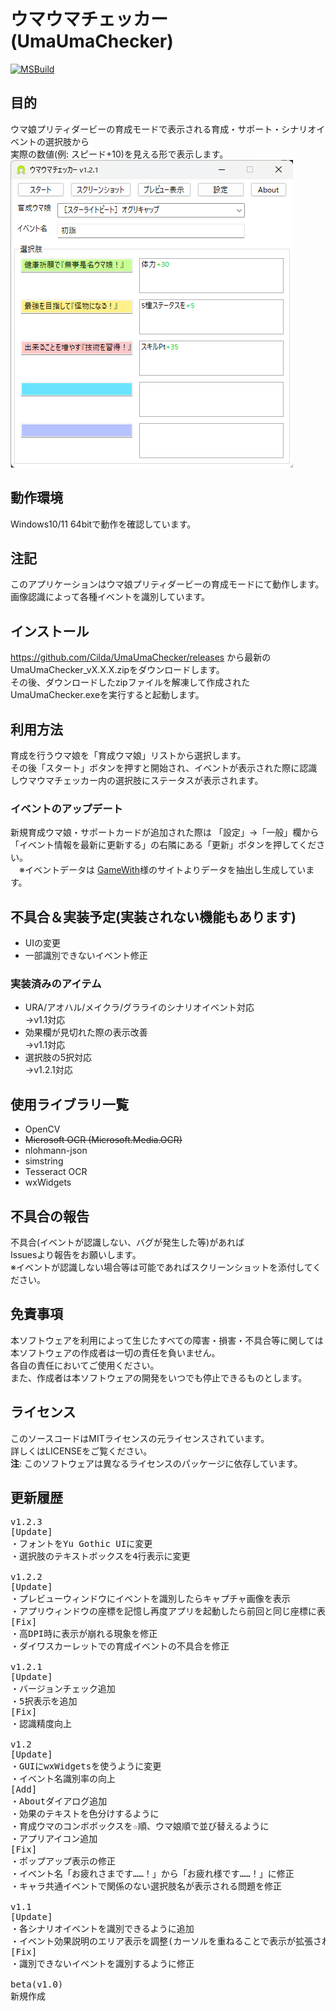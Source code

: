 # ウマウマチェッカー(UmaUmaChecker)
[![MSBuild](https://github.com/Cilda/UmaUmaChecker/actions/workflows/msbuild.yml/badge.svg)](https://github.com/Cilda/UmaUmaChecker/actions/workflows/msbuild.yml)

## 目的
ウマ娘プリティダービーの育成モードで表示される育成・サポート・シナリオイベントの選択肢から  
実際の数値(例: スピード+10)を見える形で表示します。  
![ウィンドウ](images/001.png)

## 動作環境
Windows10/11 64bitで動作を確認しています。

## 注記  
このアプリケーションはウマ娘プリティダービーの育成モードにて動作します。  
画像認識によって各種イベントを識別しています。

## インストール
https://github.com/Cilda/UmaUmaChecker/releases から最新のUmaUmaChecker_vX.X.X.zipをダウンロードします。  
その後、ダウンロードしたzipファイルを解凍して作成されたUmaUmaChecker.exeを実行すると起動します。

## 利用方法
育成を行うウマ娘を「育成ウマ娘」リストから選択します。  
その後「スタート」ボタンを押すと開始され、イベントが表示された際に認識しウマウマチェッカー内の選択肢にステータスが表示されます。

### イベントのアップデート
  新規育成ウマ娘・サポートカードが追加された際は
 「設定」→「一般」欄から「イベント情報を最新に更新する」の右隣にある「更新」ボタンを押してください。  
 　※イベントデータは [GameWith](https://gamewith.jp/uma-musume/)様のサイトよりデータを抽出し生成しています。

## 不具合＆実装予定(実装されない機能もあります)
- UIの変更
- 一部識別できないイベント修正
 
### 実装済みのアイテム
- URA/アオハル/メイクラ/グラライのシナリオイベント対応  
  →v1.1対応
- 効果欄が見切れた際の表示改善  
 →v1.1対応 
- 選択肢の5択対応  
 →v1.2.1対応

## 使用ライブラリ一覧
- OpenCV
- ~~Microsoft OCR (Microsoft.Media.OCR)~~
- nlohmann-json
- simstring
- Tesseract OCR
- wxWidgets

## 不具合の報告
不具合(イベントが認識しない、バグが発生した等)があれば  
Issuesより報告をお願いします。  
※イベントが認識しない場合等は可能であればスクリーンショットを添付してください。

## 免責事項  
本ソフトウェアを利用によって生じたすべての障害・損害・不具合等に関しては本ソフトウェアの作成者は一切の責任を負いません。  
各自の責任においてご使用ください。  
また、作成者は本ソフトウェアの開発をいつでも停止できるものとします。

## ライセンス
このソースコードはMITライセンスの元ライセンスされています。  
詳しくはLICENSEをご覧ください。  
__注__: このソフトウェアは異なるライセンスのパッケージに依存しています。

## 更新履歴
<pre>
v1.2.3
[Update]
・フォントをYu Gothic UIに変更
・選択肢のテキストボックスを4行表示に変更

v1.2.2
[Update]
・プレビューウィンドウにイベントを識別したらキャプチャ画像を表示
・アプリウィンドウの座標を記憶し再度アプリを起動したら前回と同じ座標に表示する機能を追加
[Fix]
・高DPI時に表示が崩れる現象を修正
・ダイワスカーレットでの育成イベントの不具合を修正

v1.2.1
[Update]
・バージョンチェック追加
・5択表示を追加
[Fix]
・認識精度向上

v1.2
[Update]
・GUIにwxWidgetsを使うように変更
・イベント名識別率の向上
[Add]
・Aboutダイアログ追加
・効果のテキストを色分けするように
・育成ウマのコンボボックスを☆順、ウマ娘順で並び替えるように
・アプリアイコン追加
[Fix]
・ポップアップ表示の修正
・イベント名「お疲れさまです……！」から「お疲れ様です……！」に修正
・キャラ共通イベントで関係のない選択肢名が表示される問題を修正

v1.1
[Update]
・各シナリオイベントを識別できるように追加
・イベント効果説明のエリア表示を調整(カーソルを重ねることで表示が拡張されるように変更)
[Fix]
・識別できないイベントを識別するように修正

beta(v1.0)
新規作成
